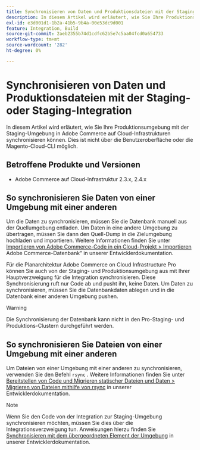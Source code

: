 ```yaml
---
title: Synchronisieren von Daten und Produktionsdateien mit der Staging- oder Staging-Integration
description: In diesem Artikel wird erläutert, wie Sie Ihre Produktionsumgebung mit der Staging-Umgebung in Adobe Commerce auf Cloud-Infrastrukturen synchronisieren. Dies ist nicht möglich.
exl-id: e3d001d1-1b2a-41b5-9b4a-00e53dc9d001
feature: Integration, Build
source-git-commit: 2aeb2355b74d1cdfc62b5e7c5aa04fcd0a654733
workflow-type: tm+mt
source-wordcount: '282'
ht-degree: 0%

---
```


# Synchronisieren von Daten und Produktionsdateien mit der Staging- oder Staging-Integration

In diesem Artikel wird erläutert, wie Sie Ihre Produktionsumgebung mit der Staging-Umgebung in Adobe Commerce auf Cloud-Infrastrukturen synchronisieren können. Dies ist nicht über die Benutzeroberfläche oder die Magento-Cloud-CLI möglich.

## Betroffene Produkte und Versionen

* Adobe Commerce auf Cloud-Infrastruktur 2.3.x, 2.4.x

## So synchronisieren Sie Daten von einer Umgebung mit einer anderen

Um die Daten zu synchronisieren, müssen Sie die Datenbank manuell aus der Quellumgebung entladen. Um Daten in eine andere Umgebung zu übertragen, müssen Sie dann den Quell-Dump in die Zielumgebung hochladen und importieren. Weitere Informationen finden Sie unter [Importieren von Adobe Commerce-Code in ein Cloud-Projekt > Importieren ](https://experienceleague.adobe.com/en/docs/commerce-cloud-service/user-guide/develop/deploy/staging-production) Adobe Commerce-Datenbank“ in unserer Entwicklerdokumentation.

Für die Planarchitektur Adobe Commerce on Cloud Infrastructure Pro können Sie auch von der Staging- und Produktionsumgebung aus mit Ihrer Hauptverzweigung für die Integration synchronisieren. Diese Synchronisierung ruft nur Code ab und pusht ihn, keine Daten. Um Daten zu synchronisieren, müssen Sie die Datenbankdaten ablegen und in die Datenbank einer anderen Umgebung pushen.

>[!WARNING]
>
>Die Synchronisierung der Datenbank kann nicht in den Pro-Staging- und Produktions-Clustern durchgeführt werden.

## So synchronisieren Sie Dateien von einer Umgebung mit einer anderen

Um Dateien von einer Umgebung mit einer anderen zu synchronisieren, verwenden Sie den Befehl `rsync` . Weitere Informationen finden Sie unter [Bereitstellen von Code und Migrieren statischer Dateien und Daten > Migrieren von Dateien mithilfe von rsync](https://experienceleague.adobe.com/en/docs/commerce-cloud-service/user-guide/develop/deploy/staging-production#migrate-files-using-rsync) in unserer Entwicklerdokumentation.

>[!NOTE]
>
>Wenn Sie den Code von der Integration zur Staging-Umgebung synchronisieren möchten, müssen Sie dies über die Integrationsverzweigung tun. Anweisungen hierzu finden Sie [Synchronisieren mit dem übergeordneten Element der Umgebung](/docs/commerce-cloud-service/user-guide/project/console-branches.html#sync-an-environment) in unserer Entwicklerdokumentation.
